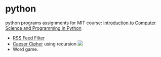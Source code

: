# python
python programs assignments for MIT course: [Introduction to Computer Science and Programming in Python](https://ocw.mit.edu/courses/6-0001-introduction-to-computer-science-and-programming-in-python-fall-2016/) 

* [RSS Feed Filter](https://github.com/Dina-Adel-1302/python/tree/main/RSS%20Feed%20Filter)
* [Caeser Cipher]() using recursion ![](:sob:)
* Word game.
